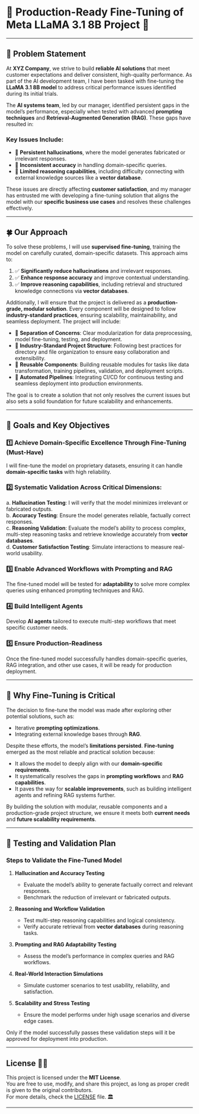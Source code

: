 # 🌿 **Production-Ready Fine-Tuning of Meta LLaMA 3.1 8B Project** 🌿  

---

## 🚩 **Problem Statement**  

At **XYZ Company**, we strive to build **reliable AI solutions** that meet customer expectations and deliver consistent, high-quality performance. As part of the AI development team, I have been tasked with fine-tuning the **LLaMA 3.1 8B model** to address critical performance issues identified during its initial trials.  

The **AI systems team**, led by our manager, identified persistent gaps in the model’s performance, especially when tested with advanced **prompting techniques** and **Retrieval-Augmented Generation (RAG)**. These gaps have resulted in:  

### **Key Issues Include:**  
- 🍂 **Persistent hallucinations**, where the model generates fabricated or irrelevant responses.  
- 🍂 **Inconsistent accuracy** in handling domain-specific queries.  
- 🍂 **Limited reasoning capabilities**, including difficulty connecting with external knowledge sources like a **vector database**.  

These issues are directly affecting **customer satisfaction**, and my manager has entrusted me with developing a fine-tuning solution that aligns the model with our **specific business use cases** and resolves these challenges effectively.  

---

## 🍀 **Our Approach**  

To solve these problems, I will use **supervised fine-tuning**, training the model on carefully curated, domain-specific datasets. This approach aims to:  
1. ✅ **Significantly reduce hallucinations** and irrelevant responses.  
2. ✅ **Enhance response accuracy** and improve contextual understanding.  
3. ✅ **Improve reasoning capabilities**, including retrieval and structured knowledge connections via **vector databases**.  

Additionally, I will ensure that the project is delivered as a **production-grade, modular solution**. Every component will be designed to follow **industry-standard practices**, ensuring scalability, maintainability, and seamless deployment. The project will include:  
- 🔹 **Separation of Concerns**: Clear modularization for data preprocessing, model fine-tuning, testing, and deployment.  
- 🔹 **Industry-Standard Project Structure**: Following best practices for directory and file organization to ensure easy collaboration and extensibility.  
- 🔹 **Reusable Components**: Building reusable modules for tasks like data transformation, training pipelines, validation, and deployment scripts.  
- 🔹 **Automated Pipelines**: Integrating CI/CD for continuous testing and seamless deployment into production environments.  

The goal is to create a solution that not only resolves the current issues but also sets a solid foundation for future scalability and enhancements.

---

## 🌱 **Goals and Key Objectives**  

### 1️⃣ **Achieve Domain-Specific Excellence Through Fine-Tuning (Must-Have)**  
I will fine-tune the model on proprietary datasets, ensuring it can handle **domain-specific tasks** with high reliability.  

### 2️⃣ **Systematic Validation Across Critical Dimensions:**  
a. **Hallucination Testing**: I will verify that the model minimizes irrelevant or fabricated outputs.  
b. **Accuracy Testing**: Ensure the model generates reliable, factually correct responses.  
c. **Reasoning Validation**: Evaluate the model’s ability to process complex, multi-step reasoning tasks and retrieve knowledge accurately from **vector databases**.  
d. **Customer Satisfaction Testing**: Simulate interactions to measure real-world usability.  

### 3️⃣ **Enable Advanced Workflows with Prompting and RAG**  
The fine-tuned model will be tested for **adaptability** to solve more complex queries using enhanced prompting techniques and RAG.  

### 4️⃣ **Build Intelligent Agents**  
Develop **AI agents** tailored to execute multi-step workflows that meet specific customer needs.  

### 5️⃣ **Ensure Production-Readiness**  
Once the fine-tuned model successfully handles domain-specific queries, RAG integration, and other use cases, it will be ready for production deployment.  

---

## 🌼 **Why Fine-Tuning is Critical**  

The decision to fine-tune the model was made after exploring other potential solutions, such as:  
- Iterative **prompting optimizations**.  
- Integrating external knowledge bases through **RAG**.  

Despite these efforts, the model’s **limitations persisted**. **Fine-tuning** emerged as the most reliable and practical solution because:  
- It allows the model to deeply align with our **domain-specific requirements**.  
- It systematically resolves the gaps in **prompting workflows** and **RAG capabilities**.  
- It paves the way for **scalable improvements**, such as building intelligent agents and refining RAG systems further.  

By building the solution with modular, reusable components and a production-grade project structure, we ensure it meets both **current needs** and **future scalability requirements**.  

---

## 🌳 **Testing and Validation Plan**  

### **Steps to Validate the Fine-Tuned Model**  

1. **Hallucination and Accuracy Testing**  
   - Evaluate the model’s ability to generate factually correct and relevant responses.  
   - Benchmark the reduction of irrelevant or fabricated outputs.  

2. **Reasoning and Workflow Validation**  
   - Test multi-step reasoning capabilities and logical consistency.  
   - Verify accurate retrieval from **vector databases** during reasoning tasks.  

3. **Prompting and RAG Adaptability Testing**  
   - Assess the model’s performance in complex queries and RAG workflows.  

4. **Real-World Interaction Simulations**  
   - Simulate customer scenarios to test usability, reliability, and satisfaction.  

5. **Scalability and Stress Testing**  
   - Ensure the model performs under high usage scenarios and diverse edge cases.  

Only if the model successfully passes these validation steps will it be approved for deployment into production.  


---

## License 📜✨

This project is licensed under the **MIT License**.  
You are free to use, modify, and share this project, as long as proper credit is given to the original contributors.  
For more details, check the [LICENSE](LICENSE) file. 🏛️  

---


